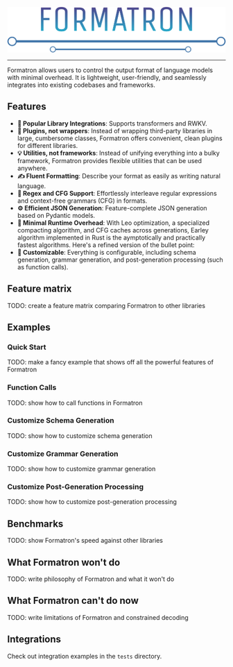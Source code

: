 ![Logo](logo.svg)
--- ---
Formatron allows users to control the output format of language models
with minimal overhead. It is lightweight, user-friendly,
and seamlessly integrates into existing codebases and frameworks.

## Features

- **🔗 Popular Library Integrations**: Supports transformers and RWKV.
- **🔌 Plugins, not wrappers**:
Instead of wrapping third-party libraries in large, cumbersome classes,
Formatron offers convenient, clean plugins for different libraries.
- **💡 Utilities, not frameworks**:
Instead of unifying everything into a bulky framework,
Formatron provides flexible utilities that can be used anywhere.
- **✍️ Fluent Formatting**: Describe your format as easily as writing natural language.
- **📜 Regex and CFG Support**:
Effortlessly interleave regular expressions and context-free grammars (CFG) in formats.
- **⚙️ Efficient JSON Generation**: Feature-complete JSON generation based on Pydantic models.
- **🚀 Minimal Runtime Overhead**: 
With Leo optimization, a specialized compacting algorithm,
and CFG caches across generations, Earley algorithm implemented in Rust is
the aymptotically and practically fastest algorithms.
Here's a refined version of the bullet point:
- **🔧 Customizable**: Everything is configurable, including schema generation,
grammar generation, and post-generation processing (such as function calls).

## Feature matrix
TODO: create a feature matrix comparing Formatron to other libraries
## Examples
### Quick Start
TODO: make a fancy example that shows off all the powerful features of Formatron
### Function Calls
TODO: show how to call functions in Formatron
### Customize Schema Generation
TODO: show how to customize schema generation
### Customize Grammar Generation
TODO: show how to customize grammar generation
### Customize Post-Generation Processing
TODO: show how to customize post-generation processing
## Benchmarks
TODO: show Formatron's speed against other libraries
## What Formatron won't do
TODO: write philosophy of Formatron and what it won't do
## What Formatron can't do now
TODO: write limitations of Formatron and constrained decoding
## Integrations
Check out integration examples in the `tests` directory.
